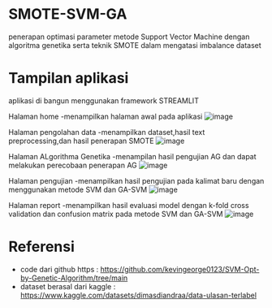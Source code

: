 # SMOTE-SVM-GA
penerapan optimasi parameter metode Support Vector Machine dengan algoritma genetika serta teknik SMOTE dalam mengatasi imbalance dataset
# Tampilan aplikasi
aplikasi di bangun menggunakan framework STREAMLIT

Halaman home
 -menampilkan halaman awal pada aplikasi
![image](https://github.com/ahmadseloabadi/SMOTE-SVM-GA/assets/50831996/b6f8c262-c4a9-47ae-885d-3bcc4648791f)

Halaman pengolahan data
 -menampilkan dataset,hasil text preprocessing,dan hasil penerapan SMOTE
![image](https://github.com/ahmadseloabadi/SMOTE-SVM-GA/assets/50831996/74e58ee2-c8a1-4a2a-9e90-cc30ea9a13e4)

Halaman ALgorithma Genetika
 -menampilan hasil pengujian AG dan dapat melakukan perecobaan penerapan AG
![image](https://github.com/ahmadseloabadi/SMOTE-SVM-GA/assets/50831996/3a860bbc-baec-4dc0-b924-18ccdd9fa10c)

Halaman pengujian
 -menampilkan hasil pengujian pada kalimat baru dengan menggunakan metode SVM dan GA-SVM
![image](https://github.com/ahmadseloabadi/SMOTE-SVM-GA/assets/50831996/8ef6641c-bf0f-4d54-9350-9e29cf7fd276)

Halaman report 
 -menampilkan hasil evaluasi model dengan k-fold cross validation dan confusion matrix pada metode SVM dan GA-SVM
![image](https://github.com/ahmadseloabadi/SMOTE-SVM-GA/assets/50831996/30943eb8-c0d1-409f-907a-c77af0477e87)

# Referensi
 - code dari github https : https://github.com/kevingeorge0123/SVM-Opt-by-Genetic-Algorithm/tree/main
 - dataset berasal dari kaggle : https://www.kaggle.com/datasets/dimasdiandraa/data-ulasan-terlabel
